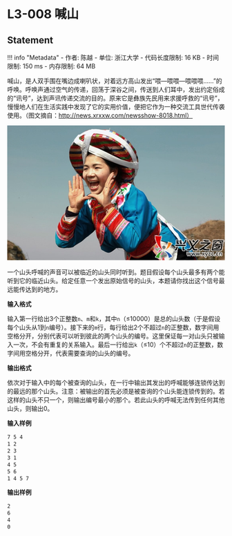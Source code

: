 
# L3-008 喊山

## Statement

!!! info "Metadata"
    - 作者: 陈越
    - 单位: 浙江大学
    - 代码长度限制: 16 KB
    - 时间限制: 150 ms
    - 内存限制: 64 MB

喊山，是人双手围在嘴边成喇叭状，对着远方高山发出“喂—喂喂—喂喂喂……”的呼唤。呼唤声通过空气的传递，回荡于深谷之间，传送到人们耳中，发出约定俗成的“讯号”，达到声讯传递交流的目的。原来它是彝族先民用来求援呼救的“讯号”，慢慢地人们在生活实践中发现了它的实用价值，便把它作为一种交流工具世代传袭使用。（图文摘自：http://news.xrxxw.com/newsshow-8018.html）


![](./statement-assets/183)

一个山头呼喊的声音可以被临近的山头同时听到。题目假设每个山头最多有两个能听到它的临近山头。给定任意一个发出原始信号的山头，本题请你找出这个信号最远能传达到的地方。

**输入格式**

输入第一行给出3个正整数`n`、`m`和`k`，其中`n`（$\le$10000）是总的山头数（于是假设每个山头从1到`n`编号）。接下来的`m`行，每行给出2个不超过`n`的正整数，数字间用空格分开，分别代表可以听到彼此的两个山头的编号。这里保证每一对山头只被输入一次，不会有重复的关系输入。最后一行给出`k`（$\le$10）个不超过`n`的正整数，数字间用空格分开，代表需要查询的山头的编号。

**输出格式**

依次对于输入中的每个被查询的山头，在一行中输出其发出的呼喊能够连锁传达到的最远的那个山头。注意：被输出的首先必须是被查询的个山头能连锁传到的。若这样的山头不只一个，则输出编号最小的那个。若此山头的呼喊无法传到任何其他山头，则输出0。

**输入样例**
```plaintext
7 5 4
1 2
2 3
3 1
4 5
5 6
1 4 5 7
```

**输出样例**
```plaintext
2
6
4
0
```
